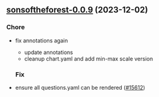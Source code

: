 

## [sonsoftheforest-0.0.9](https://github.com/truecharts/charts/compare/sonsoftheforest-0.0.8...sonsoftheforest-0.0.9) (2023-12-02)

### Chore

- fix annotations again
  - update annotations
  - cleanup chart.yaml and add min-max scale version
  
  ### Fix

- ensure all questions.yaml can be rendered ([#15612](https://github.com/truecharts/charts/issues/15612))
  
  